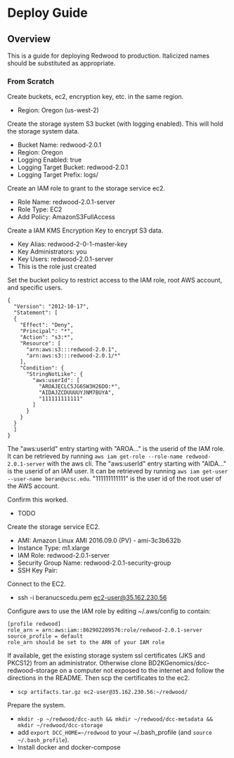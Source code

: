 # Deploy Guide

## Overview
This is a guide for deploying Redwood to production. Italicized names should be substituted as appropriate.

### From Scratch
Create buckets, ec2, encryption key, etc. in the same region.
- Region: Oregon (us-west-2)

Create the storage system S3 bucket (with logging enabled). This will hold the storage system data.
- Bucket Name: redwood-2.0.1
- Region: Oregon
- Logging Enabled: true
- Logging Target Bucket: redwood-2.0.1
- Logging Target Prefix: logs/

Create an IAM role to grant to the storage service ec2.
- Role Name: redwood-2.0.1-server
- Role Type: EC2
- Add Policy: AmazonS3FullAccess

Create a IAM KMS Encryption Key to encrypt S3 data.
- Key Alias: redwood-2-0-1-master-key
- Key Administrators: you
- Key Users: redwood-2.0.1-server
- This is the role just created

Set the bucket policy to restrict access to the IAM role, root AWS account, and specific users.
```
{
  "Version": "2012-10-17",
  "Statement": [
  {
    "Effect": "Deny",
    "Principal": "*",
    "Action": "s3:*",
    "Resource": [
      "arn:aws:s3:::redwood-2.0.1",
      "arn:aws:s3:::redwood-2.0.1/*"
    ],
    "Condition": {
      "StringNotLike": {
        "aws:userId": [
          "AROAJECLC5JG6SW3H26DO:*",
          "AIDAJZCDUUUUYJNM7BUYA",
          "111111111111"
        ]
      }
    }
  }
  ]
}
```
The "aws:userId" entry starting with "AROA..." is the userid of the IAM role. It can be retrieved by running `aws iam get-role --role-name redwood-2.0.1-server` with the aws cli.
The "aws:userId" entry starting with "AIDA..." is the userid of an IAM user. It can be retrieved by running `aws iam get-user --user-name beran@ucsc.edu`.
"111111111111" is the user id of the root user of the AWS account.

Confirm this worked.
- TODO

Create the storage service EC2.
- AMI: Amazon Linux AMI 2016.09.0 (PV) - ami-3c3b632b
- Instance Type: m1.xlarge
- IAM Role: redwood-2.0.1-server
- Security Group Name: redwood-2.0.1-security-group
- SSH Key Pair: <your key pair>

Connect to the EC2.
- ssh -i beranucscedu.pem ec2-user@35.162.230.56

Configure aws to use the IAM role by editing ~/.aws/config to contain:
```
[profile redwood]
role_arn = arn:aws:iam::862902209576:role/redwood-2.0.1-server
source_profile = default
role_arn should be set to the ARN of your IAM role
```

If available, get the existing storage system ssl certificates (JKS and PKCS12) from an administrator. Otherwise clone BD2KGenomics/dcc-redwood-storage on a computer not exposed to the internet and follow the directions in the README. Then scp the certificates to the ec2.
- `scp artifacts.tar.gz ec2-user@35.162.230.56:~/redwood/`

Prepare the system.
- `mkdir -p ~/redwood/dcc-auth && mkdir ~/redwood/dcc-metadata && mkdir ~/redwood/dcc-storage`
- add `export DCC_HOME=~/redwood` to your ~/.bash_profile (and `source ~/.bash_profile`).
- Install docker and docker-compose

